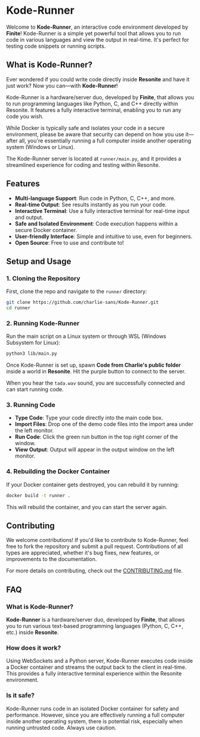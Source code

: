 # Kode-Runner

Welcome to **Kode-Runner**, an interactive code environment developed by **Finite**! Kode-Runner is a simple yet powerful tool that allows you to run code in various languages and view the output in real-time. It's perfect for testing code snippets or running scripts.

## What is Kode-Runner?

Ever wondered if you could write code directly inside **Resonite** and have it just work? Now you can—with **Kode-Runner**!

Kode-Runner is a hardware/server duo, developed by **Finite**, that allows you to run programming languages like Python, C, and C++ directly within Resonite. It features a fully interactive terminal, enabling you to run any code you wish.

While Docker is typically safe and isolates your code in a secure environment, please be aware that security can depend on how you use it—after all, you're essentially running a full computer inside another operating system (Windows or Linux).

The Kode-Runner server is located at `runner/main.py`, and it provides a streamlined experience for coding and testing within Resonite.

## Features

- **Multi-language Support**: Run code in Python, C, C++, and more.
- **Real-time Output**: See results instantly as you run your code.
- **Interactive Terminal**: Use a fully interactive terminal for real-time input and output.
- **Safe and Isolated Environment**: Code execution happens within a secure Docker container.
- **User-friendly Interface**: Simple and intuitive to use, even for beginners.
- **Open Source**: Free to use and contribute to!

## Setup and Usage

### 1. Cloning the Repository
First, clone the repo and navigate to the `runner` directory:
```bash
git clone https://github.com/charlie-sans/Kode-Runner.git
cd runner
```

### 2. Running Kode-Runner
Run the main script on a Linux system or through WSL (Windows Subsystem for Linux):
```bash
python3 lib/main.py
```

Once Kode-Runner is set up, spawn **Code from Charlie's public folder** inside a world in **Resonite**. Hit the purple button to connect to the server.

When you hear the `tada.wav` sound, you are successfully connected and can start running code.

### 3. Running Code
- **Type Code**: Type your code directly into the main code box.
- **Import Files**: Drop one of the demo code files into the import area under the left monitor.
- **Run Code**: Click the green run button in the top right corner of the window.
- **View Output**: Output will appear in the output window on the left monitor.

### 4. Rebuilding the Docker Container
If your Docker container gets destroyed, you can rebuild it by running:
```bash
docker build -t runner .
```
This will rebuild the container, and you can start the server again.

## Contributing

We welcome contributions! If you'd like to contribute to Kode-Runner, feel free to fork the repository and submit a pull request. Contributions of all types are appreciated, whether it's bug fixes, new features, or improvements to the documentation.

For more details on contributing, check out the [CONTRIBUTING.md](https://github.com/charlie-sans/Kode-Runner/blob/dev/CONTRIBUTING.md) file.

## FAQ

### What is Kode-Runner?
**Kode-Runner** is a hardware/server duo, developed by **Finite**, that allows you to run various text-based programming languages (Python, C, C++, etc.) inside **Resonite**.

### How does it work?
Using WebSockets and a Python server, Kode-Runner executes code inside a Docker container and streams the output back to the client in real-time. This provides a fully interactive terminal experience within the Resonite environment.

### Is it safe?
Kode-Runner runs code in an isolated Docker container for safety and performance. However, since you are effectively running a full computer inside another operating system, there is potential risk, especially when running untrusted code. Always use caution.
